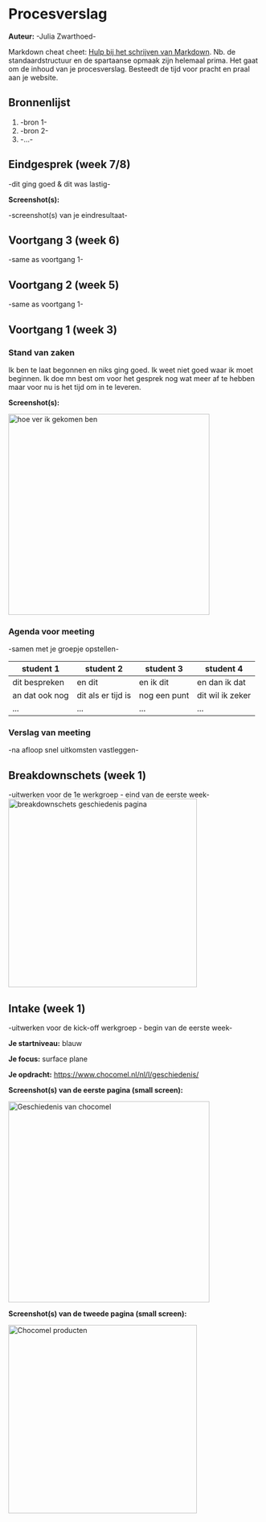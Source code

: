 # Procesverslag
**Auteur:** -Julia Zwarthoed-

Markdown cheat cheet: [Hulp bij het schrijven van Markdown](https://github.com/adam-p/markdown-here/wiki/Markdown-Cheatsheet). Nb. de standaardstructuur en de spartaanse opmaak zijn helemaal prima. Het gaat om de inhoud van je procesverslag. Besteedt de tijd voor pracht en praal aan je website.



## Bronnenlijst
1. -bron 1-
2. -bron 2-
3. -...-



## Eindgesprek (week 7/8)

-dit ging goed & dit was lastig-

**Screenshot(s):**

-screenshot(s) van je eindresultaat-



## Voortgang 3 (week 6)

-same as voortgang 1-



## Voortgang 2 (week 5)

-same as voortgang 1-



## Voortgang 1 (week 3)

### Stand van zaken

Ik ben te laat begonnen en niks ging goed. Ik weet niet goed waar ik moet beginnen. Ik doe mn best om voor het gesprek nog wat meer af te hebben maar voor nu is het tijd om in te leveren.

**Screenshot(s):**

<img src="images/sc_tot_eerste_gesprek.png" width="400px" alt="hoe ver ik gekomen ben ">

### Agenda voor meeting

-samen met je groepje opstellen-

| student 1      | student 2          | student 3    | student 4        |
| ---            | ---                | ---          | ---              |
| dit bespreken  | en dit             | en ik dit    | en dan ik dat    |
| an dat ook nog | dit als er tijd is | nog een punt | dit wil ik zeker |
| ...            | ...                | ...          | ...              |

### Verslag van meeting

-na afloop snel uitkomsten vastleggen-



## Breakdownschets (week 1)

-uitwerken voor de 1e werkgroep - eind van de eerste week-
<img src="images/breakdownschets.png" width="375px" alt="breakdownschets geschiedenis pagina">


## Intake (week 1)
-uitwerken voor de kick-off werkgroep - begin van de eerste week-

**Je startniveau:** blauw

**Je focus:** surface plane

**Je opdracht:** <https://www.chocomel.nl/nl/l/geschiedenis/>

**Screenshot(s) van de eerste pagina (small screen):**

<img src="images/sc_herkomst_1.PNG" width="400px" alt="Geschiedenis van chocomel">

**Screenshot(s) van de tweede pagina (small screen):**

<img src="images/sc_producten.PNG" width="375px" alt="Chocomel producten">
